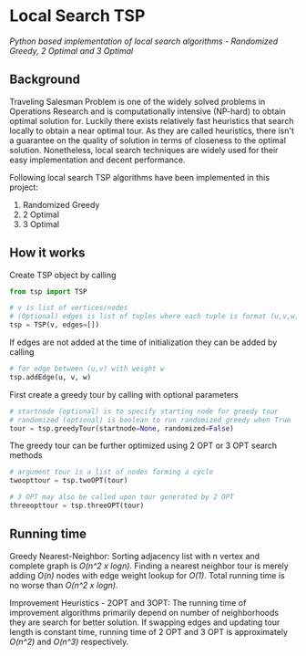 # Local Search TSP
*Python based implementation of local search algorithms - Randomized Greedy, 2 Optimal and 3 Optimal*

## Background
Traveling Salesman Problem is one of the widely solved problems in Operations Research and is computationally intensive (NP-hard) to obtain optimal solution for. Luckily there exists relatively fast heuristics that search locally to obtain a near optimal tour. As they are called heuristics, there isn't a guarantee on the quality of solution in terms of closeness to the optimal solution. Nonetheless, local search techniques are widely used for their easy implementation and decent performance.

Following local search TSP algorithms have been implemented in this project:
1. Randomized Greedy
2. 2 Optimal
3. 3 Optimal 

## How it works
Create TSP object by calling
```python
from tsp import TSP

# v is list of vertices/nodes
# (Optional) edges is list of tuples where each tuple is format (u,v,w)
tsp = TSP(v, edges=[])
```

If edges are not added at the time of initialization they can be added by calling 
```python
# for edge between (u,v) with weight w
tsp.addEdge(u, v, w)
```

First create a greedy tour by calling with optional parameters
```python
# startnode (optional) is to specify starting node for greedy tour
# randomized (optional) is boolean to run randomized greedy when True
tour = tsp.greedyTour(startnode=None, randomized=False)
```

The greedy tour can be further optimized using 2 OPT or 3 OPT search methods
```python
# argument tour is a list of nodes forming a cycle
twoopttour = tsp.twoOPT(tour)

# 3 OPT may also be called upon tour generated by 2 OPT
threeopttour = tsp.threeOPT(tour)
```

## Running time
Greedy Nearest-Neighbor:
Sorting adjacency list with n vertex and complete graph is *O(n^2 x logn)*. Finding a nearest neighbor tour is merely adding *O(n)* nodes with edge weight lookup for *O(1)*. Total running time is no worse than *O(n^2 x logn)*.

Improvement Heuristics - 2OPT and 3OPT:
The running time of improvement algorithms primarily depend on number of neighborhoods they are search for better solution. If swapping edges and updating tour length is constant time, running time of 2 OPT and 3 OPT is approximately *O(n^2)* and *O(n^3)* respectively.
